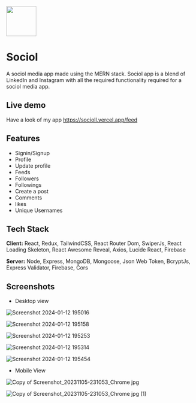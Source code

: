 
<img src="https://github.com/saurav-prasad/Sociol/assets/70149386/30c4b31f-a95a-4290-bf82-b86e1495a16b" width="80px" height="80px"/>


# Sociol

A sociol media app made using the MERN stack. Sociol app is a blend of LinkedIn and Instagram with all the required functionality required for a sociol media app.


## Live demo

Have a look of my app
https://socioll.vercel.app/feed

## Features

- Signin/Signup
- Profile
- Update profile
- Feeds
- Followers
- Followings
- Create a post
- Comments
- likes
- Unique Usernames


## Tech Stack

**Client:** React, Redux, TailwindCSS, React Router Dom, SwiperJs, React Loading Skeleton, React Awesome Reveal, Axios, Lucide React, Firebase

**Server:** Node, Express, MongoDB, Mongoose, Json Web Token, BcryptJs, Express Validator, Firebase, Cors

## Screenshots
- Desktop view
  
![Screenshot 2024-01-12 195016](https://github.com/saurav-prasad/Sociol/assets/70149386/a791fd94-789f-48b9-8f09-839988360044)


![Screenshot 2024-01-12 195158](https://github.com/saurav-prasad/Sociol/assets/70149386/84135cbc-6ca6-438f-945d-e807b379a6a7)


![Screenshot 2024-01-12 195253](https://github.com/saurav-prasad/Sociol/assets/70149386/6b2d207e-67a4-4405-8e20-1c62980606ab)


![Screenshot 2024-01-12 195314](https://github.com/saurav-prasad/Sociol/assets/70149386/91fd339b-2553-466c-920a-e819bee29a24)


![Screenshot 2024-01-12 195454](https://github.com/saurav-prasad/Sociol/assets/70149386/c4f365ca-0cc8-46c2-bad8-14ea03e4af4c)

- Mobile View

![Copy of Screenshot_20231105-231053_Chrome jpg](https://github.com/saurav-prasad/Sociol/assets/70149386/eee588fe-de0c-4094-8a03-af9e8176dbe7)


![Copy of Screenshot_20231105-231053_Chrome jpg (1)](https://github.com/saurav-prasad/Sociol/assets/70149386/9d3a89f6-af17-4197-957a-fea307cce134)

